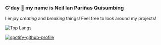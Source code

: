 ### G'day 👋 my name is **Neil Ian Pariñas Quisumbing**

I enjoy *creating* and *breaking* things! Feel free to look around my projects!

![Top Langs](https://github-readme-stats.vercel.app/api/top-langs/?username=neilquisumbing&layout=compact&hide_border&bg_color=ffffff)

[![spotify-github-profile](https://spotify-github-profile.vercel.app/api/view?uid=neil.7089&cover_image=true&theme=default&show_offline=false&background_color=000000&interchange=true&bar_color=ffffff&bar_color_cover=true)](https://spotify-github-profile.vercel.app/api/view?uid=neil.7089&redirect=true)
